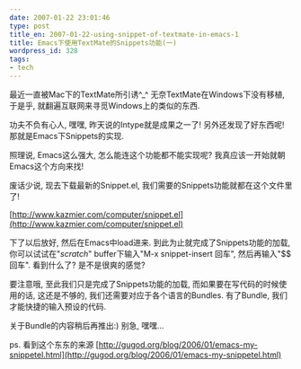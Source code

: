 ```yaml
---
date: 2007-01-22 23:01:46
type: post
title_en: 2007-01-22-using-snippet-of-textmate-in-emacs-1
title: Emacs下使用TextMate的Snippets功能(一)
wordpress_id: 328
tags:
- tech
---
```


最近一直被Mac下的TextMate所引诱^_^ 无奈TextMate在Windows下没有移植, 于是乎, 就翻遍互联网来寻觅Windows上的类似的东西.

功夫不负有心人, 嘿嘿, 昨天说的Intype就是成果之一了! 另外还发现了好东西呢! 那就是Emacs下Snippets的实现.

照理说, Emacs这么强大, 怎么能连这个功能都不能实现呢? 我真应该一开始就朝Emacs这个方向来找!

废话少说, 现去下载最新的Snippet.el, 我们需要的Snippets功能就都在这个文件里了!

[http://www.kazmier.com/computer/snippet.el](http://www.kazmier.com/computer/snippet.el)

下了以后放好, 然后在Emacs中load进来. 到此为止就完成了Snippets功能的加载, 你可以试试在"*scratch*" buffer下输入"M-x snippet-insert 回车", 然后再输入"<a xhref="$$" mce_href="$$">$$</a> 回车". 看到什么了? 是不是很爽的感觉?

要注意哦, 至此我们只是完成了Snippets功能的加载, 而如果要在写代码的时候使用的话, 这还是不够的, 我们还需要对应于各个语言的Bundles. 有了Bundle, 我们才能快捷的输入预设的代码.

关于Bundle的内容稍后再推出:) 别急, 嘿嘿...

ps.
看到这个东东的来源
[http://gugod.org/blog/2006/01/emacs-my-snippetel.html](http://gugod.org/blog/2006/01/emacs-my-snippetel.html)
